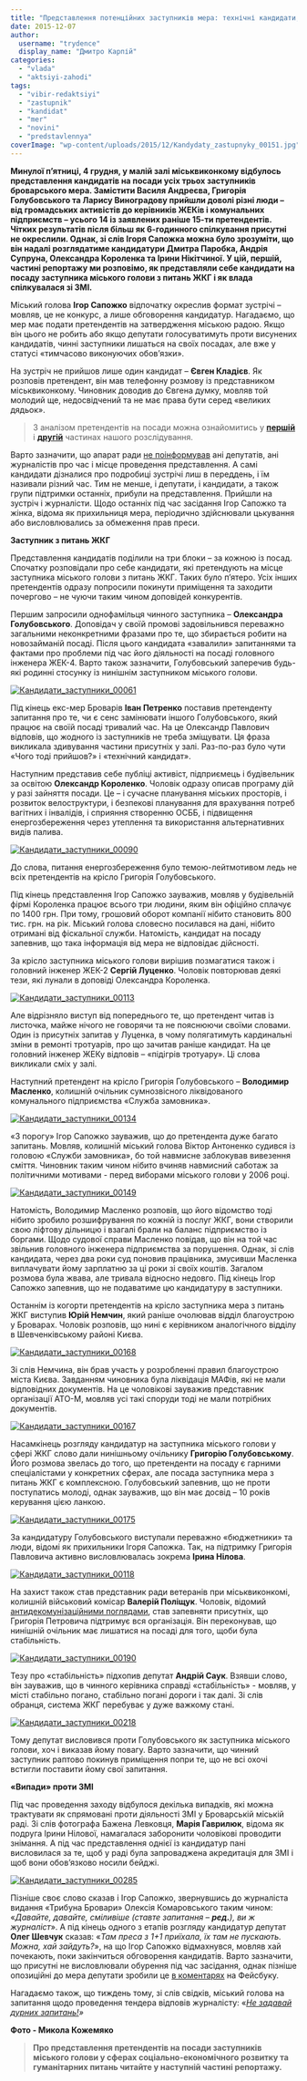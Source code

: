 ```yaml
---
title: "Представлення потенційних заступників мера: технічні кандидати, гості з Києва та цькування ЗМІ. Частина 1"
date: 2015-12-07
author: 
  username: "trydence"
  display_name: "Дмитро Карпій"
categories: 
  - "vlada"
  - "aktsiyi-zahodi"
tags: 
  - "vibir-redaktsiyi"
  - "zastupnik"
  - "kandidat"
  - "mer"
  - "novini"
  - "predstavlennya"
coverImage: "wp-content/uploads/2015/12/Kandydaty_zastupnyky_00151.jpg"
---
```


**Минулої п’ятниці, 4 грудня, у малій залі міськвиконкому відбулось представлення кандидатів на посади усіх трьох заступників броварського мера. Замістити Василя Андреєва, Григорія Голубовського та Ларису Виноградову прийшли доволі різні люди – від громадських активістів до керівників ЖЕКів і комунальних підприємств – усього 14 із заявлених раніше 15-ти претендентів. Чітких результатів після більш як 6-годинного спілкування присутні не окреслили. Однак, зі слів Ігоря Сапожка можна було зрозуміти, що він надалі розглядатиме кандидатури Дмитра Паробка, Андрія Супруна, Олександра Короленка та Ірини Нікітчиної. У цій, першій, частині репортажу ми розповімо, як представляли себе кандидати на посаду заступника міського голови з питань ЖКГ і як влада спілкувалася зі ЗМІ.**

Міський голова **Ігор Сапожко** відпочатку окреслив формат зустрічі – мовляв, це не конкурс, а лише обговорення кандидатур. Нагадаємо, що мер має подати претендентів на затвердження міською радою. Якщо він цього не робить або якщо депутати голосуватимуть проти висунених кандидатів, чинні заступники лишаться на своїх посадах, але вже у статусі «тимчасово виконуючих обов’язки».

На зустріч не прийшов лише один кандидат – **Євген Кладієв**. Як розповів претендент, він мав телефонну розмову із представником міськвиконкому. Чиновник доводив до Євгена думку, мовляв той молодий ще, недосвідчений та не має права бути серед «великих дядьок».

> З аналізом претендентів на посади можна ознайомитись у [**першій**](https://mpz.brovary.org/kandydaty-v-zastupnyky-sapozhka-kyyany-bilorusy-polityky-ta-komunalnyky-persha-chastyna-oglyadu/) і [**другій**](https://mpz.brovary.org/hto-v-zastupnyky-sapozhka-lyudy-polishhuka-klon-golubovskogo-eks-nachalnyk-militsiyi-druga-chastyna-oglyadu/) частинах нашого розслідування.

Варто зазначити, що апарат ради [не поінформував](https://mpz.brovary.org/miska-rada-hoche-zirvaty-prezentatsiyu-kandydativ-na-zastupnykiv-miskogo-golovy/) ані депутатів, ані журналістів про час і місце проведення представлення. А самі кандидати дізналися про подробиці зустрічі лиш в переддень, і їм називали різний час. Тим не менше, і депутати, і кандидати, а також групи підтримки останніх, прибули на представлення. Прийшли на зустріч і журналісти. Щодо останніх під час засідання Ігор Сапожко та жінка, відома як прихильниця мера, періодично здійснювали цькування або висловлювались за обмеження прав преси.

**Заступник з питань ЖКГ**

Представлення кандидатів поділили на три блоки – за кожною із посад. Спочатку розповідали про себе кандидати, які претендують на місце заступника міського голови з питань ЖКГ. Таких було п’ятеро. Усіх інших претендентів одразу попросили покинути приміщення та заходити почергово – не чуючи таким чином доповідей конкурентів.

Першим запросили однофамільця чинного заступника – **Олександра Голубовського**. Доповідач у своїй промові задовільнився переважно загальними неконкретними фразами про те, що збирається робити на новозайманій посаді. Після цього кандидата «завалили» запитаннями та фактами про проблеми під час його діяльності на посаді головного інженера ЖЕК-4. Варто також зазначити, Голубовський заперечив будь-які родинні стосунку із нинішнім заступником міського голови.

[![Кандидати_заступники_00061](https://mpz.brovary.org/wp-content/uploads/2015/12/Kandydaty_zastupnyky_00061.jpg)](https://mpz.brovary.org/wp-content/uploads/2015/12/Kandydaty_zastupnyky_00061.jpg)

Під кінець екс-мер Броварів **Іван Петренко** поставив претенденту запитання про те, чи є сенс замінювати іншого Голубовського, який працює на своїй посаді тривалий час. На це Олександр Павлович відповів, що жодного із заступників не треба зміщувати. Ця фраза викликала здивування частини присутніх у залі. Раз-по-раз було чути «Чого тоді прийшов?» і «технічний кандидат».

Наступним представив себе публіці активіст, підприємець і будівельник за освітою **Олександр Короленко**. Чоловік одразу описав програму дій у разі зайняття посади. Це – і сучасне планування міських просторів, і розвиток велоструктури, і безпекові планування для врахування потреб вагітних і інвалідів, і сприяння створенню ОСББ, і підвищення енергозбереження через утеплення та використання альтернативних видів палива.

[![Кандидати_заступники_00090](https://mpz.brovary.org/wp-content/uploads/2015/12/Kandydaty_zastupnyky_00090.jpg)](https://mpz.brovary.org/wp-content/uploads/2015/12/Kandydaty_zastupnyky_00090.jpg)

До слова, питання енергозбереження було темою-лейтмотивом ледь не всіх претендентів на крісло Григорія Голубовського.

Під кінець представлення Ігор Сапожко зауважив, мовляв у будівельній фірмі Короленка працює всього три людини, яким він офіційно сплачує по 1400 грн. При тому, грошовий оборот компанії нібито становить 800 тис. грн. на рік. Міський голова словесно посилався на дані, нібито отримані від фіскальної служби. Натомість, кандидат на посаду запевнив, що така інформація від мера не відповідає дійсності.

За крісло заступника міського голови вирішив позмагатися також і головний інженер ЖЕК-2 **Сергій Луценко**. Чоловік повторював деякі тези, які лунали в доповіді Олександра Короленка.

[![Кандидати_заступники_00113](https://mpz.brovary.org/wp-content/uploads/2015/12/Kandydaty_zastupnyky_00113.jpg)](https://mpz.brovary.org/wp-content/uploads/2015/12/Kandydaty_zastupnyky_00113.jpg)

Але відрізняло виступ від попереднього те, що претендент читав із листочка, майже нічого не говорячи та не пояснюючи своїми словами. Один із присутніх запитав у Луценка, в чому полягатимуть кардинальні зміни в ремонті тротуарів, про що зачитав раніше кандидат. На це головний інженер ЖЕКу відповів – «підігрів тротуару». Ці слова викликали сміх у залі.

Наступний претендент на крісло Григорія Голубовського – **Володимир Масленко**, колишній очільник сумнозвісного ліквідованого комунального підприємства «Служба замовника».

[![Кандидати_заступники_00134](https://mpz.brovary.org/wp-content/uploads/2015/12/Kandydaty_zastupnyky_00134.jpg)](https://mpz.brovary.org/wp-content/uploads/2015/12/Kandydaty_zastupnyky_00134.jpg)

«З порогу» Ігор Сапожко зауважив, що до претендента дуже багато запитань. Мовляв, колишній міський голова Віктор Антоненко судився із головою «Служби замовника», бо той навмисне заблокував вивезення сміття. Чиновник таким чином нібито вчиняв навмисний саботаж за політичними мотивами - перед виборами міського голови у 2006 році.

[![Кандидати_заступники_00149](https://mpz.brovary.org/wp-content/uploads/2015/12/Kandydaty_zastupnyky_00149.jpg)](https://mpz.brovary.org/wp-content/uploads/2015/12/Kandydaty_zastupnyky_00149.jpg)

Натомість, Володимир Масленко розповів, що його відомство тоді нібито зробило розшифрування по кожній із послуг ЖКГ, вони створили свою ліфтову дільницю і взагалі брали на баланс підприємство із боргами. Щодо судової справи Масленко повідав, що він на той час звільнив головного інженера підприємства за порушення. Однак, зі слів кандидата, через два роки суд поновив працівника, змусивши Масленка виплачувати йому зарплатню за ці роки зі своїх коштів. Загалом розмова була жвава, але тривала відносно недовго. Під кінець Ігор Сапожко запевнив, що не подаватиме цю кандидатуру в заступники.

Останнім із когорти претендентів на крісло заступника мера з питань ЖКГ виступив **Юрій Немчин**, який раніше очолював відділ благоустрою у Броварах. Чоловік розповів, що нині є керівником аналогічного відділу в Шевченківському районі Києва.

[![Кандидати_заступники_00168](https://mpz.brovary.org/wp-content/uploads/2015/12/Kandydaty_zastupnyky_00168.jpg)](https://mpz.brovary.org/wp-content/uploads/2015/12/Kandydaty_zastupnyky_00168.jpg)

Зі слів Немчина, він брав участь у розробленні правил благоустрою міста Києва. Завданням чиновника була ліквідація МАФів, які не мали відповідних документів. На це чоловікові зауважив представник організації АТО-М, мовляв усі такі споруди тоді не мали потрібних документів.

[![Кандидати_заступники_00167](https://mpz.brovary.org/wp-content/uploads/2015/12/Kandydaty_zastupnyky_00167.jpg)](https://mpz.brovary.org/wp-content/uploads/2015/12/Kandydaty_zastupnyky_00167.jpg)

Насамкінець розгляду кандидатур на заступника міського голови у сфері ЖКГ слово дали нинішньому очільнику **Григорію Голубовському**. Його розмова звелась до того, що претенденти на посаду є гарними спеціалістами у конкретних сферах, але посада заступника мера з питань ЖКГ є комплексною. Голубовський запевнив, що не проти поступатись молоді, однак зауважив, що він має досвід – 10 років керування цією ланкою.

[![Кандидати_заступники_00175](https://mpz.brovary.org/wp-content/uploads/2015/12/Kandydaty_zastupnyky_00175.jpg)](https://mpz.brovary.org/wp-content/uploads/2015/12/Kandydaty_zastupnyky_00175.jpg)

За кандидатуру Голубовського виступали переважно «бюджетники» та люди, відомі як прихильники Ігоря Сапожка. Так, на підтримку Григорія Павловича активно висловлювалась зокрема **Ірина Нілова**.

[![Кандидати_заступники_00118](https://mpz.brovary.org/wp-content/uploads/2015/12/Kandydaty_zastupnyky_00118.jpg)](https://mpz.brovary.org/wp-content/uploads/2015/12/Kandydaty_zastupnyky_00118.jpg)

На захист також став представник ради ветеранів при міськвиконкомі, колишній військовий комісар **Валерій Поліщук**. Чоловік, відомий [антидекомунізаційними поглядами](https://mpz.brovary.org/istorychne-neviglastvo-chy-konflikt-pokolin-chomu-u-brovarah-demontuyut-lyshe-try-memorialni-doshky/), став запевняти присутніх, що Григорія Петровича підтримує вся організація. Він переконував, що нинішній очільник має лишатися на посаді для того, щоби була стабільність.

[![Кандидати_заступники_00190](https://mpz.brovary.org/wp-content/uploads/2015/12/Kandydaty_zastupnyky_00190.jpg)](https://mpz.brovary.org/wp-content/uploads/2015/12/Kandydaty_zastupnyky_00190.jpg)

Тезу про «стабільність» підхопив депутат **Андрій Саук**. Взявши слово, він зауважив, що в чинного керівника справді «стабільність» - мовляв, у місті стабільно погано, стабільно погані дороги і так далі. Зі слів обранця, система ЖКГ перебуває у дуже важкому стані.

[![Кандидати_заступники_00218](https://mpz.brovary.org/wp-content/uploads/2015/12/Kandydaty_zastupnyky_00218.jpg)](https://mpz.brovary.org/wp-content/uploads/2015/12/Kandydaty_zastupnyky_00218.jpg)

Тому депутат висловився проти Голубовського як заступника міського голови, хоч і виказав йому повагу. Варто зазначити, що чинний заступник раптово покинув приміщення попри те, що не всі охочі встигли поставити йому свої запитання.

**«Випади» проти ЗМІ**

Під час проведення заходу відбулося декілька випадків, які можна трактувати як спрямовані проти діяльності ЗМІ у Броварській міській раді. Зі слів фотографа Бажена Левковця, **Марія Гаврилюк**, відома як подруга Ірини Нілової, намагалася заборонити чоловікові проводити знімання. А під час представлення однієї із кандидатур пані висловилася за те, щоб у раді була запроваджена акредитація для ЗМІ і щоб вони обов’язково носили бейджі.

[![Кандидати_заступники_00285](https://mpz.brovary.org/wp-content/uploads/2015/12/Kandydaty_zastupnyky_00285.jpg)](https://mpz.brovary.org/wp-content/uploads/2015/12/Kandydaty_zastupnyky_00285.jpg)

Пізніше своє слово сказав і Ігор Сапожко, звернувшись до журналіста видання «Трибуна Бровари» Олексія Комаровського таким чином: «_Давайте, давайте, сміливіше (ставте запитання – **ред.**), ви ж журналіст_». А під кінець одного з етапів розгляду кандидатур депутат **Олег Шевчук** сказав: «_Там преса з 1+1 приїхала, їх там не пускають. Можна, хай зайдуть?_», на що Ігор Сапожко відмахнувся, мовляв хай почекають, поки закінчиться обговорення кандидатів. Варто зазначити, що присутні не висловлювали обурення під час засідання, однак пізніше опозиційні до мера депутати зробили це [в коментарях](https://www.facebook.com/groups/brovary/permalink/1147563145273650/) на Фейсбуку.

Нагадаємо також, що тиждень тому, зі слів свідків, міський голова на запитання щодо проведення тендера відповів журналісту: «_[Не задавай дурних запитань!](https://mpz.brovary.org/u-brovarskoyi-miskoyi-rady-bude-novyj-sajt-za-200-tys-grn/)»_

**Фото - Микола Кожемяко**

> **Про представлення претендентів на посади заступників міського голови у сферах соціально-економічного розвитку та гуманітарних питань читайте у наступній частині репортажу.**
